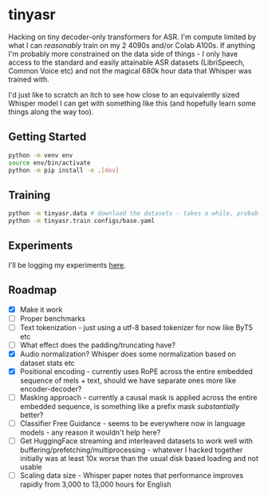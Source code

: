 # tinyasr

Hacking on tiny decoder-only transformers for ASR. I'm compute limited by what I can _reasonably_ train on my 2 4090s and/or Colab A100s. If anything I'm probably more constrained on the data side of things - I only have access to the standard and easily attainable ASR datasets (LibriSpeech, Common Voice etc) and not the magical 680k hour data that Whisper was trained with.

I'd just like to scratch an itch to see how close to an equivalently sized Whisper model I can get with something like this (and hopefully learn some things along the way too).

## Getting Started

```sh
python -m venv env
source env/bin/activate
python -m pip install -e .[dev]
```

## Training

```sh
python -m tinyasr.data # download the datasets - takes a while, probably best to do it in a tmux session
python -m tinyasr.train configs/base.yaml
```

## Experiments

I'll be logging my experiments [here](<https://wandb.ai/jamesparsloe/tinyasr>).

## Roadmap

- [x] Make it work
- [ ] Proper benchmarks
- [ ] Text tokenization - just using a utf-8 based tokenizer for now like ByT5 etc
- [ ] What effect does the padding/truncating have?
- [x] Audio normalization? Whisper does some normalization based on dataset stats etc
- [x] Positional encoding - currently uses RoPE across the entire embedded sequence of mels + text, should we have separate ones more like encoder-decoder?
- [ ] Masking approach - currently a causal mask is applied across the entire embedded sequence, is something like a prefix mask _substantially_ better?
- [ ] Classifier Free Guidance - seems to be everywhere now in language models - any reason it wouldn't help here?
- [ ] Get HuggingFace streaming and interleaved datasets to work well with buffering/prefetching/multiprocessing - whatever I hacked together initially was at least 10x worse than the usual disk based loading and not usable
- [ ] Scaling data size - Whisper paper notes that performance improves rapidly from 3,000 to 13,000 hours for English
